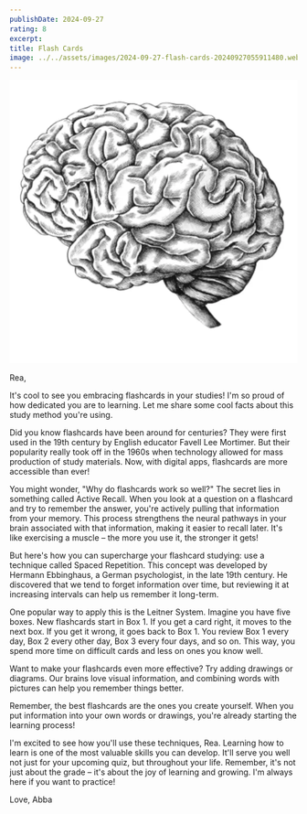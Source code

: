 ```yaml
---
publishDate: 2024-09-27
rating: 8
excerpt: 
title: Flash Cards
image: ../../assets/images/2024-09-27-flash-cards-20240927055911480.webp
---
```


![center|300](../../assets/images/2024-09-27-flash-cards-20240927055911480.webp)

Rea,

It's cool to see you embracing flashcards in your studies! I'm so proud of how dedicated you are to learning. Let me share some cool facts about this study method you're using.

Did you know flashcards have been around for centuries? They were first used in the 19th century by English educator Favell Lee Mortimer. But their popularity really took off in the 1960s when technology allowed for mass production of study materials. Now, with digital apps, flashcards are more accessible than ever!

You might wonder, "Why do flashcards work so well?" The secret lies in something called Active Recall. When you look at a question on a flashcard and try to remember the answer, you're actively pulling that information from your memory. This process strengthens the neural pathways in your brain associated with that information, making it easier to recall later. It's like exercising a muscle – the more you use it, the stronger it gets!

But here's how you can supercharge your flashcard studying: use a technique called Spaced Repetition. This concept was developed by Hermann Ebbinghaus, a German psychologist, in the late 19th century. He discovered that we tend to forget information over time, but reviewing it at increasing intervals can help us remember it long-term.

One popular way to apply this is the Leitner System. Imagine you have five boxes. New flashcards start in Box 1. If you get a card right, it moves to the next box. If you get it wrong, it goes back to Box 1. You review Box 1 every day, Box 2 every other day, Box 3 every four days, and so on. This way, you spend more time on difficult cards and less on ones you know well.

Want to make your flashcards even more effective? Try adding drawings or diagrams. Our brains love visual information, and combining words with pictures can help you remember things better. 

Remember, the best flashcards are the ones you create yourself. When you put information into your own words or drawings, you're already starting the learning process!

I'm excited to see how you'll use these techniques, Rea. Learning how to learn is one of the most valuable skills you can develop. It'll serve you well not just for your upcoming quiz, but throughout your life. Remember, it's not just about the grade – it's about the joy of learning and growing. I'm always here if you want to practice!


Love,
Abba
